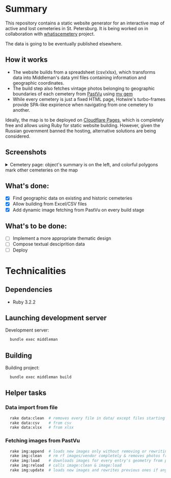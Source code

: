 # Summary
This repository contains a static website generator for an interactive map of active and lost cemeteries in St. Petersburg. 
It is being worked on in collaboration with [whatiscemetery](https://whatiscemetery.com/) project.

The data is going to be eventually published elsewhere.

## How it works

- The website builds from a spreadsheet (csv/xlsx), 
which transforms data into Middleman's data yml files containing information and geographic coordinates.
- The build step also fetches vintage photos belonging to geographic boundaries of each cemetery
 from [PastVu](https://pastvu.com/) using [my gem](https://github.com/projecteurlumiere/pastvu)
 - While every cemetery is just a fixed HTML page, 
 Hotwire's turbo-frames provide SPA-like expirience when navigating from one cemetery to another.

Ideally, the map is to be deployed on [Cloudflare Pages](https://pages.dev),
which is completely free and allows using Ruby for static website building.
However, given the Russian government banned the hosting, alternative solutions are being considered.

## Screenshots
<details>
  <summary>Cemetery page: object's summary is on the left, and colorful polygons mark other cemeteries on the map</summary>

  ![1](https://github.com/user-attachments/assets/e922bdb2-c511-4581-9edf-02b29f7a0501)

</details>

## What's done:
- [x] Find geographic data on existing and historic cemeteries
- [x] Allow building from Excel/CSV files
- [x] Add dynamic image fetching from PastVu on every build stage

## What's to be done:
- [ ] Implement a more appropriate thematic design
- [ ] Compose textual desciprition data
- [ ] Deploy

# Technicalities

## Dependencies
- Ruby 3.2.2

## Launching development server
Development server:
```sh
  bundle exec middleman
```

## Building
Building project:
```sh
  bundle exec middleman build
```

## Helper tasks

### Data import from file
```sh
  rake data:clean  # removes every file in data/ except files starting with sample_ and subdirectories
  rake data:csv    # from csv
  rake data:xlsx   # from xlsx

```

### Fetching images from PastVu
```sh
  rake img:append  # loads new images only without removing or rewriting loaded ones
  rake img:clean   # rm rf images/vendor completely & removes photos from data yml files
  rake img:load    # downloads images for every entry's geometry from pastvu into images/vendor/:path_name
  rake img:reload  # calls image:clean & image:load
  rake img:update  # loads new images and rewrites previous ones if anything has changed
```
